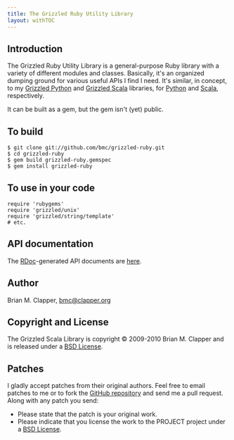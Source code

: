 ```yaml
---
title: The Grizzled Ruby Utility Library
layout: withTOC
---
```


## Introduction

The Grizzled Ruby Utility Library is a general-purpose Ruby library
with a variety of different modules and classes. Basically, it's an
organized dumping ground for various useful APIs I find I need. It's
similar, in concept, to my [Grizzled Python][] and [Grizzled Scala][]
libraries, for [Python][] and [Scala][], respectively.

It can be built as a gem, but the gem isn't (yet) public.

## To build

    $ git clone git://github.com/bmc/grizzled-ruby.git
    $ cd grizzled-ruby
    $ gem build grizzled-ruby.gemspec
    $ gem install grizzled-ruby

## To use in your code

    require 'rubygems'
    require 'grizzled/unix'
    require 'grizzled/string/template'
    # etc.
    
## API documentation

The [RDoc][]-generated API documents are [here](apidocs/).

## Author

Brian M. Clapper, [bmc@clapper.org][]

## Copyright and License

The Grizzled Scala Library is copyright &copy; 2009-2010 Brian M. Clapper
and is released under a [BSD License][].

## Patches

I gladly accept patches from their original authors. Feel free to email
patches to me or to fork the [GitHub repository][] and send me a pull
request. Along with any patch you send:

* Please state that the patch is your original work.
* Please indicate that you license the work to the PROJECT project
  under a [BSD License][].

[Grizzled Python]: http://software.clapper.org/grizzled/
[Grizzled Scala]: http://software.clapper.org/grizzled-scala/
[Scala]: http://www.scala-lang.org/
[Python]: http://www.python.org/
[BSD License]: license.html
[GitHub repository]: http://github.com/bmc/grizzled-ruby
[GitHub]: http://github.com/bmc/
[downloads area]: http://github.com/bmc/grizzled-ruby/downloads
[bmc@clapper.org]: mailto:bmc@clapper.org
[RDoc]: http://rdoc.sourceforge.net/
